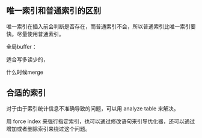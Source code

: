 ## 唯一索引和普通索引的区别

唯一索引在插入前会判断是否存在，而普通索引不会，所以普通索引比唯一索引要快。尽量使用普通索引。





全局buffer：

适合写多读少的，

什么时候merge







## 合适的索引

对于由于索引统计信息不准确导致的问题，可以用 analyze table 来解决。

用 force index 来强行指定索引，也可以通过修改语句来引导优化器，还可以通过增加或者删除索引来绕过这个问题。